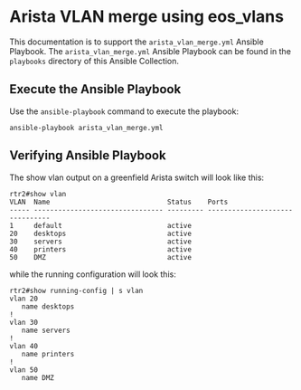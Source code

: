 # Arista VLAN merge using eos_vlans

This documentation is to support the `arista_vlan_merge.yml` Ansible Playbook. The `arista_vlan_merge.yml` Ansible Playbook can be found in the `playbooks` directory of this Ansible Collection.

## Execute the Ansible Playbook

Use the `ansible-playbook` command to execute the playbook:

```
ansible-playbook arista_vlan_merge.yml
```

## Verifying Ansible Playbook

The show vlan output on a greenfield Arista switch will look like this:

```
rtr2#show vlan
VLAN  Name                             Status    Ports
----- -------------------------------- --------- -------------------------------
1     default                          active
20    desktops                         active
30    servers                          active
40    printers                         active
50    DMZ                              active
```

while the running configuration will look this:

```
rtr2#show running-config | s vlan
vlan 20
   name desktops
!
vlan 30
   name servers
!
vlan 40
   name printers
!
vlan 50
   name DMZ
```

